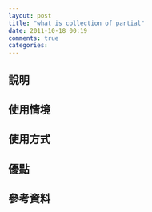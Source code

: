 ```yaml
---
layout: post
title: "what is collection of partial"
date: 2011-10-18 00:19
comments: true
categories: 
---
```

## 說明
## 使用情境
## 使用方式
## 優點
## 參考資料

